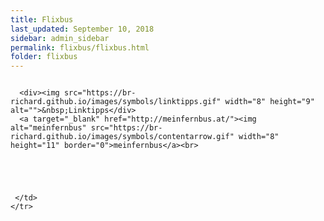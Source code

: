 ```yaml
---
title: Flixbus
last_updated: September 10, 2018
sidebar: admin_sidebar
permalink: flixbus/flixbus.html
folder: flixbus
---
```


<tbody><tr width="450">
     <td valign="top" class="articleleftcolumn">
      <img src="https://br-richard.github.io/images/flixbus/Fernbus.1.jpg" alt="" border="0"><br>
			
			
      <div><img src="https://br-richard.github.io/images/symbols/linktipps.gif" width="8" height="9" alt="">&nbsp;Linktipps</div>
      <a target="_blank" href="http://meinfernbus.at/"><img alt="meinfernbus" src="https://br-richard.github.io/images/symbols/contentarrow.gif" width="8" height="11" border="0">meinfernbus</a><br>
      
      
      
      
      
     </td>
    </tr>
   </tbody>
